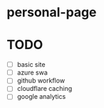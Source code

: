 # personal-page

# TODO
- [ ]  basic site
- [ ]  azure swa
- [ ]  github workflow
- [ ]  cloudflare caching
- [ ]  google analytics
